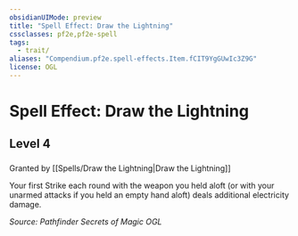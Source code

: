 ```yaml
---
obsidianUIMode: preview
title: "Spell Effect: Draw the Lightning"
cssclasses: pf2e,pf2e-spell
tags:
  - trait/
aliases: "Compendium.pf2e.spell-effects.Item.fCIT9YgGUwIc3Z9G"
license: OGL
---
```

# Spell Effect: Draw the Lightning
## Level 4
### 






Granted by [[Spells/Draw the Lightning|Draw the Lightning]]

Your first Strike each round with the weapon you held aloft (or with your unarmed attacks if you held an empty hand aloft) deals additional electricity damage.

*Source: Pathfinder Secrets of Magic*
*OGL*